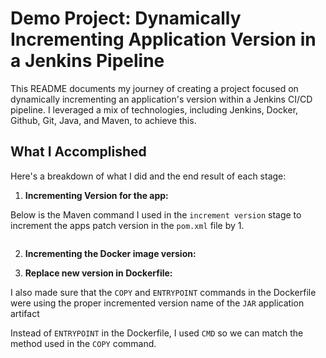 # Demo Project: Dynamically Incrementing Application Version in a Jenkins Pipeline

 This README documents my journey of creating a project focused on dynamically incrementing an application's version within a Jenkins CI/CD pipeline. I leveraged a mix of technologies, including Jenkins, Docker, Github, Git, Java, and Maven, to achieve this.

## What I Accomplished

Here's a breakdown of what I did and the end result of each stage:


1. **Incrementing Version for the app:**

Below is the Maven command I used in the `increment version` stage to increment the apps patch version in the `pom.xml` file by 1.

```groovy

```

<have claude explain the code>


2. **Incrementing the Docker image version:**


3. **Replace new version in Dockerfile:**

I also made sure that the `COPY` and `ENTRYPOINT` commands in the Dockerfile were using the proper incremented version name of the `JAR` application artifact 

Instead of `ENTRYPOINT` in the Dockerfile, I used `CMD` so we can match the method used in the `COPY` command.




    